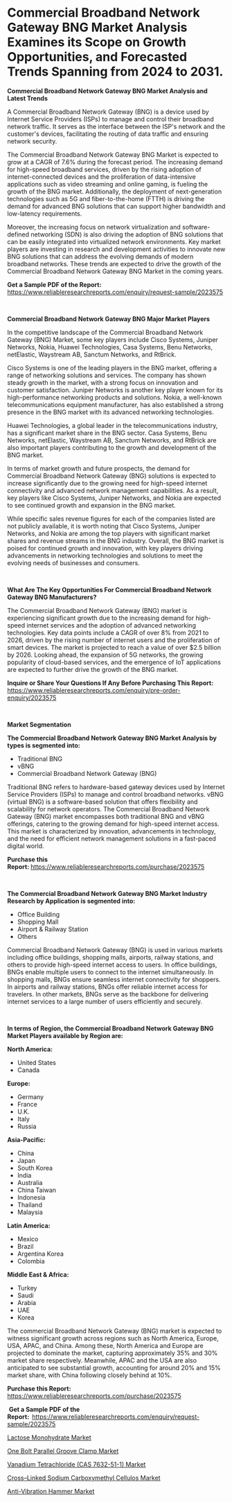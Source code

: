 <p><h1>Commercial Broadband Network Gateway BNG Market Analysis Examines its Scope on Growth Opportunities, and Forecasted Trends Spanning from 2024 to 2031.</h1></p><p><strong>Commercial Broadband Network Gateway BNG Market Analysis and Latest Trends</strong></p>
<p><p>A Commercial Broadband Network Gateway (BNG) is a device used by Internet Service Providers (ISPs) to manage and control their broadband network traffic. It serves as the interface between the ISP's network and the customer's devices, facilitating the routing of data traffic and ensuring network security.</p><p>The Commercial Broadband Network Gateway BNG Market is expected to grow at a CAGR of 7.6% during the forecast period. The increasing demand for high-speed broadband services, driven by the rising adoption of internet-connected devices and the proliferation of data-intensive applications such as video streaming and online gaming, is fueling the growth of the BNG market. Additionally, the deployment of next-generation technologies such as 5G and fiber-to-the-home (FTTH) is driving the demand for advanced BNG solutions that can support higher bandwidth and low-latency requirements.</p><p>Moreover, the increasing focus on network virtualization and software-defined networking (SDN) is also driving the adoption of BNG solutions that can be easily integrated into virtualized network environments. Key market players are investing in research and development activities to innovate new BNG solutions that can address the evolving demands of modern broadband networks. These trends are expected to drive the growth of the Commercial Broadband Network Gateway BNG Market in the coming years.</p></p>
<p><strong>Get a Sample PDF of the Report:&nbsp;</strong> <a href="https://www.reliableresearchreports.com/enquiry/request-sample/2023575">https://www.reliableresearchreports.com/enquiry/request-sample/2023575</a></p>
<p>&nbsp;</p>
<p><strong>Commercial Broadband Network Gateway BNG Major Market Players</strong></p>
<p><p>In the competitive landscape of the Commercial Broadband Network Gateway (BNG) Market, some key players include Cisco Systems, Juniper Networks, Nokia, Huawei Technologies, Casa Systems, Benu Networks, netElastic, Waystream AB, Sanctum Networks, and RtBrick. </p><p>Cisco Systems is one of the leading players in the BNG market, offering a range of networking solutions and services. The company has shown steady growth in the market, with a strong focus on innovation and customer satisfaction. Juniper Networks is another key player known for its high-performance networking products and solutions. Nokia, a well-known telecommunications equipment manufacturer, has also established a strong presence in the BNG market with its advanced networking technologies.</p><p>Huawei Technologies, a global leader in the telecommunications industry, has a significant market share in the BNG sector. Casa Systems, Benu Networks, netElastic, Waystream AB, Sanctum Networks, and RtBrick are also important players contributing to the growth and development of the BNG market.</p><p>In terms of market growth and future prospects, the demand for Commercial Broadband Network Gateway (BNG) solutions is expected to increase significantly due to the growing need for high-speed internet connectivity and advanced network management capabilities. As a result, key players like Cisco Systems, Juniper Networks, and Nokia are expected to see continued growth and expansion in the BNG market.</p><p>While specific sales revenue figures for each of the companies listed are not publicly available, it is worth noting that Cisco Systems, Juniper Networks, and Nokia are among the top players with significant market shares and revenue streams in the BNG industry. Overall, the BNG market is poised for continued growth and innovation, with key players driving advancements in networking technologies and solutions to meet the evolving needs of businesses and consumers.</p></p>
<p>&nbsp;</p>
<p><strong>What Are The Key Opportunities For Commercial Broadband Network Gateway BNG Manufacturers?</strong></p>
<p><p>The Commercial Broadband Network Gateway (BNG) market is experiencing significant growth due to the increasing demand for high-speed internet services and the adoption of advanced networking technologies. Key data points include a CAGR of over 8% from 2021 to 2026, driven by the rising number of internet users and the proliferation of smart devices. The market is projected to reach a value of over $2.5 billion by 2026. Looking ahead, the expansion of 5G networks, the growing popularity of cloud-based services, and the emergence of IoT applications are expected to further drive the growth of the BNG market.</p></p>
<p><strong>Inquire or Share Your Questions If Any Before Purchasing This Report:</strong> <a href="https://www.reliableresearchreports.com/enquiry/pre-order-enquiry/2023575">https://www.reliableresearchreports.com/enquiry/pre-order-enquiry/2023575</a></p>
<p>&nbsp;</p>
<p><strong>Market Segmentation</strong></p>
<p><strong>The Commercial Broadband Network Gateway BNG Market Analysis by types is segmented into:</strong></p>
<p><ul><li>Traditional BNG</li><li>vBNG</li><li>Commercial Broadband Network Gateway (BNG)</li></ul></p>
<p><p>Traditional BNG refers to hardware-based gateway devices used by Internet Service Providers (ISPs) to manage and control broadband networks. vBNG (virtual BNG) is a software-based solution that offers flexibility and scalability for network operators. The Commercial Broadband Network Gateway (BNG) market encompasses both traditional BNG and vBNG offerings, catering to the growing demand for high-speed internet access. This market is characterized by innovation, advancements in technology, and the need for efficient network management solutions in a fast-paced digital world.</p></p>
<p><strong>Purchase this Report:&nbsp;</strong><a href="https://www.reliableresearchreports.com/purchase/2023575">https://www.reliableresearchreports.com/purchase/2023575</a></p>
<p>&nbsp;</p>
<p><strong>The Commercial Broadband Network Gateway BNG Market Industry Research by Application is segmented into:</strong></p>
<p><ul><li>Office Building</li><li>Shopping Mall</li><li>Airport & Railway Station</li><li>Others</li></ul></p>
<p><p>Commercial Broadband Network Gateway (BNG) is used in various markets including office buildings, shopping malls, airports, railway stations, and others to provide high-speed internet access to users. In office buildings, BNGs enable multiple users to connect to the internet simultaneously. In shopping malls, BNGs ensure seamless internet connectivity for shoppers. In airports and railway stations, BNGs offer reliable internet access for travelers. In other markets, BNGs serve as the backbone for delivering internet services to a large number of users efficiently and securely.</p></p>
<p>&nbsp;</p>
<p><strong>In terms of Region, the Commercial Broadband Network Gateway BNG Market Players available by Region are:</strong></p>
<p>
    <p> <strong> North America: </strong>
        <ul>
            <li>United States</li>
            <li>Canada</li>
        </ul>
        </p> 
    <p> <strong> Europe: </strong>
        <ul>
            <li>Germany</li>
            <li>France</li>
            <li>U.K.</li>
            <li>Italy</li>
            <li>Russia</li>
        </ul>
        </p> 
    <p> <strong> Asia-Pacific: </strong>
        <ul>
            <li>China</li>
            <li>Japan</li>
            <li>South Korea</li>
            <li>India</li>
            <li>Australia</li>
            <li>China Taiwan</li>
            <li>Indonesia</li>
            <li>Thailand</li>
            <li>Malaysia</li>
        </ul>
        </p> 
    <p> <strong> Latin America: </strong>
        <ul>
            <li>Mexico</li>
            <li>Brazil</li>
            <li>Argentina Korea</li>
            <li>Colombia</li>
        </ul>
        </p> 
    <p> <strong> Middle East & Africa: </strong>
        <ul>
            <li>Turkey</li>
            <li>Saudi</li>
            <li>Arabia</li>
            <li>UAE</li>
            <li>Korea</li>
        </ul>
    </p>
    </p>
<p><p>The commercial Broadband Network Gateway (BNG) market is expected to witness significant growth across regions such as North America, Europe, USA, APAC, and China. Among these, North America and Europe are projected to dominate the market, capturing approximately 35% and 30% market share respectively. Meanwhile, APAC and the USA are also anticipated to see substantial growth, accounting for around 20% and 15% market share, with China following closely behind at 10%.</p></p>
<p><strong>Purchase this Report: </strong><a href="https://www.reliableresearchreports.com/purchase/2023575">https://www.reliableresearchreports.com/purchase/2023575</a></p>
<p>&nbsp;<strong>Get a Sample PDF of the Report:&nbsp;&nbsp;</strong><a href="https://www.reliableresearchreports.com/enquiry/request-sample/2023575">https://www.reliableresearchreports.com/enquiry/request-sample/2023575</a></p>
<p><strong></strong></p>
<p><p><a href="https://noble-drawer-34c.notion.site/Lactose-Monohydrate-Market-Size-Furnishes-Valuable-Information-Encompassing-Market-Share-Market-Tre-85a47153688943209b8dd34ae6339471">Lactose Monohydrate Market</a></p><p><a href="https://view.publitas.com/reportprime-1/one-bolt-parallel-groove-clamp-market-size-focuses-on-market-dynamics-in-depth-analysis-and-future-projections-of-its-market-forecasted-for-period-from-2024-to-2031/">One Bolt Parallel Groove Clamp Market</a></p><p><a href="https://three-jumbo-f6d.notion.site/Vanadium-Tetrachloride-CAS-7632-51-1-Market-Research-Report-Unlocks-Analysis-on-the-Market-Financi-84cc623742e24f9688bdb9cb6fec66e9">Vanadium Tetrachloride (CAS 7632-51-1) Market</a></p><p><a href="https://iodized-pantydraco-05c.notion.site/Cross-Linked-Sodium-Carboxymethyl-Cellulos-Market-Size-Growth-and-Forecast-from-2024-2031-280637cb2aca4164bd2defb638c3d9a7">Cross–Linked Sodium Carboxymethyl Cellulos Market</a></p><p><a href="https://view.publitas.com/reportprime-1/anti-vibration-hammer-market-size-2024-2031-global-industrial-analysis-key-geographical-regions-market-share-top-key-players-product-types-and-forecast-research-report/">Anti-Vibration Hammer Market</a></p></p>